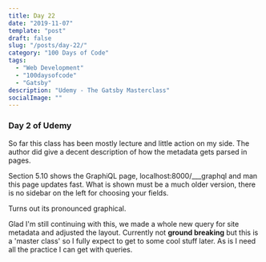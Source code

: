 ```yaml
---
title: Day 22
date: "2019-11-07"
template: "post"
draft: false
slug: "/posts/day-22/"
category: "100 Days of Code"
tags:
  - "Web Development"
  - "100daysofcode"
  - "Gatsby"
description: "Udemy - The Gatsby Masterclass"
socialImage: ""
---
```



### Day 2 of Udemy

So far this class has been mostly lecture and little action on my side. The author did give a decent description of how the metadata gets parsed in pages.

Section 5.10 shows the GraphiQL page, localhost:8000/___graphql and man this page updates fast. What is shown must be a much older version, there is no sidebar on the left for choosing your fields.

Turns out its pronounced graphical.

Glad I'm still continuing with this, we made a whole new query for site metadata and adjusted the layout. Currently not **ground breaking** but this is a 'master class' so I fully expect to get to some cool stuff later. As is I need all the practice I can get with queries.